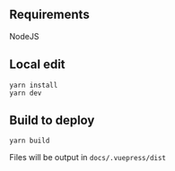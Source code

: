 ## Requirements

NodeJS

## Local edit

```
yarn install
yarn dev
```

## Build to deploy

```
yarn build
```

Files will be output in `docs/.vuepress/dist`
